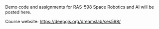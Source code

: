 Demo code and assignments for RAS-598 Space Robotics and AI will be posted here. 

Course website: https://deepgis.org/dreamslab/ses598/

